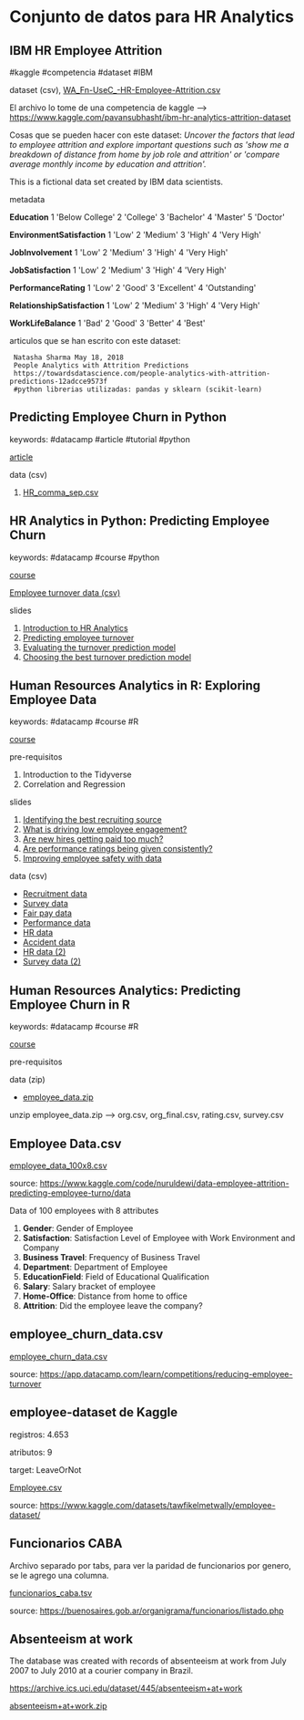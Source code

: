 # Conjunto de datos para HR Analytics

## IBM HR Employee Attrition

\#kaggle \#competencia \#dataset \#IBM

dataset (csv), [WA_Fn-UseC_-HR-Employee-Attrition.csv](WA_Fn-UseC_-HR-Employee-Attrition.csv)

El archivo lo tome de una competencia de kaggle -->  https://www.kaggle.com/pavansubhasht/ibm-hr-analytics-attrition-dataset

Cosas que se pueden hacer con este dataset: *Uncover the factors that lead to employee attrition and explore important questions such as 'show me a breakdown of distance from home by job role and attrition' or 'compare average monthly income by education and attrition'.*

This is a fictional data set created by IBM data scientists.

metadata

**Education** 1 'Below College' 2 'College' 3 'Bachelor' 4 'Master' 5 'Doctor'

**EnvironmentSatisfaction** 1 'Low' 2 'Medium' 3 'High' 4 'Very High'

**JobInvolvement**
1 'Low' 2 'Medium' 3 'High' 4 'Very High'

**JobSatisfaction** 1 'Low' 2 'Medium' 3 'High' 4 'Very High'

**PerformanceRating**
1 'Low' 2 'Good' 3 'Excellent' 4 'Outstanding'

**RelationshipSatisfaction**
1 'Low' 2 'Medium' 3 'High' 4 'Very High'

**WorkLifeBalance** 1 'Bad' 2 'Good' 3 'Better' 4 'Best'

articulos que se han escrito con este dataset:
```
 Natasha Sharma May 18, 2018
 People Analytics with Attrition Predictions
 https://towardsdatascience.com/people-analytics-with-attrition-predictions-12adcce9573f
 #python librerias utilizadas: pandas y sklearn (scikit-learn)
```

## Predicting Employee Churn in Python

keywords: \#datacamp \#article \#tutorial \#python

[article](https://www.datacamp.com/community/tutorials/predicting-employee-churn-python)

data (csv)
1. [HR_comma_sep.csv](HR_comma_sep.csv)

## HR Analytics in Python: Predicting Employee Churn

keywords: \#datacamp \#course \#python

[course](https://www.datacamp.com/courses/hr-analytics-in-python-predicting-employee-churn)

[Employee turnover data (csv)](https://assets.datacamp.com/production/repositories/1765/datasets/ae888d00f9b36dd7d50a4afbc112761e2db766d2/turnover.csv)

slides
1. [Introduction to HR Analytics](https://s3.amazonaws.com/assets.datacamp.com/production/course_6221/slides/chapter1.pdf)
2. [Predicting employee turnover](https://s3.amazonaws.com/assets.datacamp.com/production/course_6221/slides/chapter2.pdf)
3. [Evaluating the turnover prediction model](https://s3.amazonaws.com/assets.datacamp.com/production/course_6221/slides/chapter3.pdf)
4. [Choosing the best turnover prediction model](https://s3.amazonaws.com/assets.datacamp.com/production/course_6221/solides/chapter4.pdf)

## Human Resources Analytics in R: Exploring Employee Data

keywords: \#datacamp \#course \#R

[course](https://www.datacamp.com/courses/human-resources-analytics-in-r-exploring-employee-data)

pre-requisitos
1. Introduction to the Tidyverse
2. Correlation and Regression

slides
1. [Identifying the best recruiting source](https://s3.amazonaws.com/assets.datacamp.com/production/course_5977/slides/chapter1.pdf)
2. [What is driving low employee engagement?](https://s3.amazonaws.com/assets.datacamp.com/production/course_5977/slides/chapter2.pdf)
3. [Are new hires getting paid too much?](https://s3.amazonaws.com/assets.datacamp.com/production/course_5977/slides/chapter3.pdf)
4. [Are performance ratings being given consistently?](https://s3.amazonaws.com/assets.datacamp.com/production/course_5977/slides/chapter4.pdf)
5. [Improving employee safety with data](https://s3.amazonaws.com/assets.datacamp.com/production/course_5977/slides/chapter5.pdf)

data (csv)
* [Recruitment data](https://assets.datacamp.com/production/course_5977/datasets/recruitment_data.csv)
* [Survey data](https://assets.datacamp.com/production/course_5977/datasets/survey_data.csv)
* [Fair pay data](https://assets.datacamp.com/production/course_5977/datasets/fair_pay_data.csv)
* [Performance data](https://assets.datacamp.com/production/course_5977/datasets/performance_data.csv)
* [HR data](https://assets.datacamp.com/production/course_5977/datasets/hr_data.csv)
* [Accident data](https://assets.datacamp.com/production/course_5977/datasets/accident_data.csv)
* [HR data (2)](https://assets.datacamp.com/production/course_5977/datasets/hr_data_2.csv)
* [Survey data (2)](https://assets.datacamp.com/production/course_5977/datasets/survey_data_2.csv)

## Human Resources Analytics: Predicting Employee Churn in R

keywords: \#datacamp \#course \#R

[course]()

pre-requisitos

data (zip)
* [employee_data.zip](https://assets.datacamp.com/production/repositories/1746/datasets/ed764d8978ecdf6d91d2d3f0b5f1efcffe5cb7ec/employee_data.zip)

unzip employee_data.zip --> org.csv, org_final.csv, rating.csv, survey.csv

## Employee Data.csv

[employee_data_100x8.csv](employee_data_100x8.csv)

source: https://www.kaggle.com/code/nuruldewi/data-employee-attrition-predicting-employee-turno/data

Data of 100 employees with 8 attributes

1. **Gender**: Gender of Employee
2. **Satisfaction**: Satisfaction Level of Employee with Work Environment and Company
3. **Business Travel**: Frequency of Business Travel
4. **Department**: Department of Employee
5. **EducationField**: Field of Educational Qualification
6. **Salary**: Salary bracket of employee
7. **Home-Office**: Distance from home to office
8. **Attrition**: Did the employee leave the company?

## employee_churn_data.csv

[employee_churn_data.csv](employee_churn_data.csv)

source: https://app.datacamp.com/learn/competitions/reducing-employee-turnover

## employee-dataset de Kaggle

registros: 4.653

atributos: 9

target: LeaveOrNot

[Employee.csv](https://github.com/aaizemberg/vis/blob/gh-pages/dpa/Employee.csv)

source: https://www.kaggle.com/datasets/tawfikelmetwally/employee-dataset/

## Funcionarios CABA

Archivo separado por tabs, para ver la paridad de funcionarios por genero, se le agrego una columna.

[funcionarios_caba.tsv](funcionarios_caba.tsv)

source: https://buenosaires.gob.ar/organigrama/funcionarios/listado.php

## Absenteeism at work

The database was created with records of absenteeism at work from July 2007 to July 2010 at a courier company in Brazil.

https://archive.ics.uci.edu/dataset/445/absenteeism+at+work

[absenteeism+at+work.zip](https://archive.ics.uci.edu/static/public/445/absenteeism+at+work.zip)

